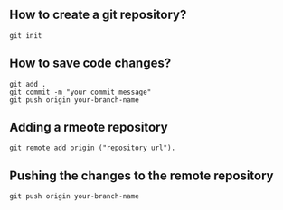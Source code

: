 ## How to create a git repository?

  ```
  git init
  ```

## How to save code changes?

```
git add .
git commit -m "your commit message"
git push origin your-branch-name
```

## Adding a rmeote repository

```
git remote add origin ("repository url").
```

## Pushing the changes to the remote repository

```
git push origin your-branch-name
```
